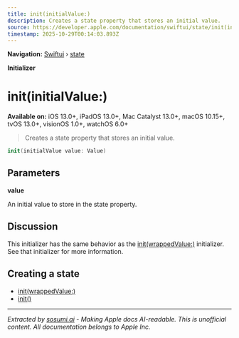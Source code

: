```yaml
---
title: init(initialValue:)
description: Creates a state property that stores an initial value.
source: https://developer.apple.com/documentation/swiftui/state/init(initialvalue:)
timestamp: 2025-10-29T00:14:03.893Z
---
```


**Navigation:** [Swiftui](/documentation/swiftui) › [state](/documentation/swiftui/state)

**Initializer**

# init(initialValue:)

**Available on:** iOS 13.0+, iPadOS 13.0+, Mac Catalyst 13.0+, macOS 10.15+, tvOS 13.0+, visionOS 1.0+, watchOS 6.0+

> Creates a state property that stores an initial value.

```swift
init(initialValue value: Value)
```

## Parameters

**value**

An initial value to store in the state property.



## Discussion

This initializer has the same behavior as the [init(wrappedValue:)](/documentation/swiftui/state/init(wrappedvalue:)) initializer. See that initializer for more information.

## Creating a state

- [init(wrappedValue:)](/documentation/swiftui/state/init(wrappedvalue:))
- [init()](/documentation/swiftui/state/init())

---

*Extracted by [sosumi.ai](https://sosumi.ai) - Making Apple docs AI-readable.*
*This is unofficial content. All documentation belongs to Apple Inc.*
